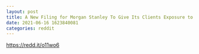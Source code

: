 ```yaml
--- 
layout: post 
title: A New Filing for Morgan Stanley To Give Its Clients Exposure to Bitcoin 
date: 2021-06-16 1623840081 
categories: reddit 
--- 
```

https://redd.it/o11wo6